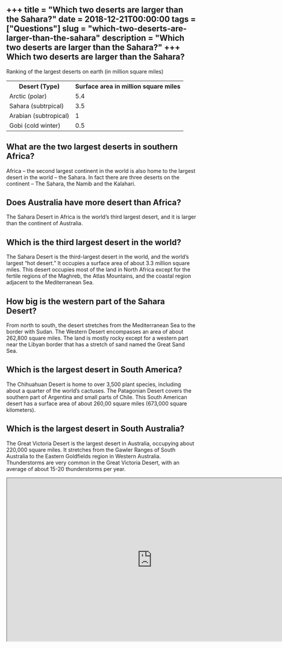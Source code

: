 +++
title = "Which two deserts are larger than the Sahara?"
date = 2018-12-21T00:00:00
tags = ["Questions"]
slug = "which-two-deserts-are-larger-than-the-sahara"
description = "Which two deserts are larger than the Sahara?"
+++
Which two deserts are larger than the Sahara?
---------------------------------------------

Ranking of the largest deserts on earth (in million square miles)

<table><tr><th>Desert (Type)</th><th>Surface area in million square miles</th></tr><tr><td>Arctic (polar)</td><td>5.4</td></tr><tr><td>Sahara (subtrpical)</td><td>3.5</td></tr><tr><td>Arabian (subtropical)</td><td>1</td></tr><tr><td>Gobi (cold winter)</td><td>0.5</td></tr></table>

What are the two largest deserts in southern Africa?
----------------------------------------------------

Africa – the second largest continent in the world is also home to the largest desert in the world – the Sahara. In fact there are three deserts on the continent – The Sahara, the Namib and the Kalahari.

Does Australia have more desert than Africa?
--------------------------------------------

The Sahara Desert in Africa is the world’s third largest desert, and it is larger than the continent of Australia.

Which is the third largest desert in the world?
-----------------------------------------------

The Sahara Desert is the third-largest desert in the world, and the world’s largest “hot desert.” It occupies a surface area of about 3.3 million square miles. This desert occupies most of the land in North Africa except for the fertile regions of the Maghreb, the Atlas Mountains, and the coastal region adjacent to the Mediterranean Sea.

How big is the western part of the Sahara Desert?
-------------------------------------------------

From north to south, the desert stretches from the Mediterranean Sea to the border with Sudan. The Western Desert encompasses an area of about 262,800 square miles. The land is mostly rocky except for a western part near the Libyan border that has a stretch of sand named the Great Sand Sea.

Which is the largest desert in South America?
---------------------------------------------

The Chihuahuan Desert is home to over 3,500 plant species, including about a quarter of the world’s cactuses. The Patagonian Desert covers the southern part of Argentina and small parts of Chile. This South American desert has a surface area of about 260,00 square miles (673,000 square kilometers).

Which is the largest desert in South Australia?
-----------------------------------------------

The Great Victoria Desert is the largest desert in Australia, occupying about 220,000 square miles. It stretches from the Gawler Ranges of South Australia to the Eastern Goldfields region in Western Australia. Thunderstorms are very common in the Great Victoria Desert, with an average of about 15-20 thunderstorms per year.

<iframe allow="accelerometer; autoplay; clipboard-write; encrypted-media; gyroscope; picture-in-picture" allowfullscreen="" class="__youtube_prefs__  epyt-is-override  no-lazyload" data-no-lazy="1" data-origheight="433" data-origwidth="770" data-skipgform_ajax_framebjll="" height="433" id="_ytid_13155" loading="lazy" src="https://www.youtube.com/embed/n4crvs-KTBw?enablejsapi=1&autoplay=0&cc_load_policy=0&cc_lang_pref=&iv_load_policy=1&loop=0&modestbranding=0&rel=1&fs=1&playsinline=0&autohide=2&theme=dark&color=red&controls=1&" title="YouTube player" width="770"></iframe>